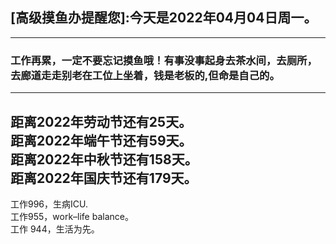 ## [高级摸鱼办提醒您]:今天是2022年04月04日周一。
---
### 工作再累，一定不要忘记摸鱼哦！有事没事起身去茶水间，去厕所，去廊道走走别老在工位上坐着，钱是老板的,但命是自己的。
---
距离2022年劳动节还有25天。  
距离2022年端午节还有59天。  
距离2022年中秋节还有158天。  
距离2022年国庆节还有179天。  
---
工作996，生病ICU.  
工作955，work–life balance。  
工作 944，生活为先。